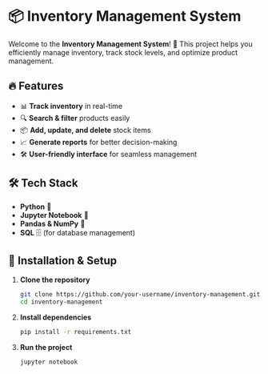 # 📦 Inventory Management System

Welcome to the **Inventory Management System**! 🚀 This project helps you efficiently manage inventory, track stock levels, and optimize product management.

## 🔥 Features
- 📊 **Track inventory** in real-time
- 🔍 **Search & filter** products easily
- 📦 **Add, update, and delete** stock items
- 📈 **Generate reports** for better decision-making
- 🛠 **User-friendly interface** for seamless management

## 🛠 Tech Stack
- **Python** 🐍
- **Jupyter Notebook** 📓
- **Pandas & NumPy** 🔢
- **SQL** 🗄️ (for database management)

## 🚀 Installation & Setup
1. **Clone the repository**
   ```bash
   git clone https://github.com/your-username/inventory-management.git
   cd inventory-management
   ```
2. **Install dependencies**
   ```bash
   pip install -r requirements.txt
   ```
3. **Run the project**
   ```bash
   jupyter notebook
   ```


